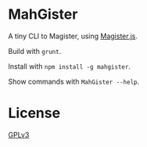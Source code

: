 MahGister
=========

A tiny CLI to Magister, using [Magister.js](http://simplygits.github.io/MagisterJS/).

Build with `grunt`.

Install with `npm install -g mahgister`.

Show commands with `MahGister --help`.

License
===
[GPLv3](LICENSE)
